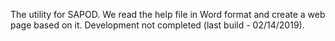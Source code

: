 The utility for SAPOD. We read the help file in Word format and create a web page based on it. Development not completed (last build - 02/14/2019).